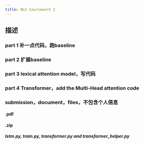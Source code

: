 ```yaml
---
title: NLU Coursework 2
---
```


## 描述
### part 1 补一点代码，跑baseline
### part 2 扩展baseline
### part 3 lexical attention model，写代码
### part 4 Transformer，add the Multi-Head attention code
### submission，document，files，不包含个人信息
#### <UUN>.pdf
#### <UUN>.zip
##### lstm.py, train.py, transformer.py and transformer_helper.py
###
